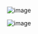 ![image](https://github.com/user-attachments/assets/b4309326-60b6-47ab-959d-a7a2b9843a49)

![image](https://github.com/user-attachments/assets/c1b85903-febe-4fdb-af21-5b0515f87901)

